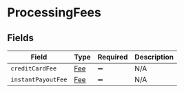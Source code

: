 # ProcessingFees


## Fields

| Field                             | Type                              | Required                          | Description                       |
| --------------------------------- | --------------------------------- | --------------------------------- | --------------------------------- |
| `creditCardFee`                   | [Fee](../../models/shared/fee.md) | :heavy_minus_sign:                | N/A                               |
| `instantPayoutFee`                | [Fee](../../models/shared/fee.md) | :heavy_minus_sign:                | N/A                               |
